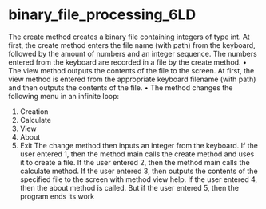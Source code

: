 # binary_file_processing_6LD
The create method creates a binary file containing integers of type int. At first, the create method
enters the file name (with path) from the keyboard, followed by the amount of numbers and an integer
sequence. The numbers entered from the keyboard are recorded in a file by the create method.
• The view method outputs the contents of the file to the screen. At first, the view method is entered from the appropriate keyboard
filename (with path) and then outputs the contents of the file.
• The method changes the following menu in an infinite loop:
1) Creation
2) Calculate
3) View
4) About
5) Exit
The change method then inputs an integer from the keyboard. If the user entered 1, then the method
main calls the create method and uses it to create a file. If the user entered 2, then the method
main calls the calculate method. If the user entered 3, then outputs the contents of the specified file to the screen with
method view help. If the user entered 4, then the about method is called. But if the user
entered 5, then the program ends its work

